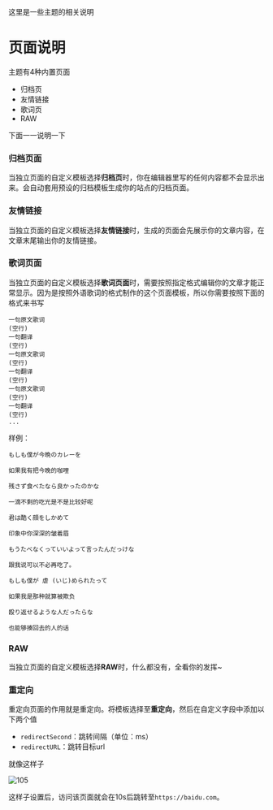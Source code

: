 这里是一些主题的相关说明



# 页面说明

主题有4种内置页面

- 归档页
- 友情链接
- 歌词页
- RAW

下面一一说明一下



### 归档页面

当独立页面的自定义模板选择**归档页**时，你在编辑器里写的任何内容都不会显示出来。会自动套用预设的归档模板生成你的站点的归档页面。



### 友情链接

当独立页面的自定义模板选择**友情链接**时，生成的页面会先展示你的文章内容，在文章末尾输出你的友情链接。



### 歌词页面

当独立页面的自定义模板选择**歌词页面**时，需要按照指定格式编辑你的文章才能正常显示。因为是按照外语歌词的格式制作的这个页面模板，所以你需要按照下面的格式来书写

```
一句原文歌词
(空行)
一句翻译
(空行)
一句原文歌词
(空行)
一句翻译
(空行)
一句原文歌词
(空行)
一句翻译
(空行)
...
```

样例：

```
もしも僕が今晩のカレーを

如果我有把今晚的咖哩

残さず食べたなら良かったのかな

一滴不剩的吃光是不是比较好呢

君は酷く顔をしかめて

印象中你深深的皱着眉

もうたべなくっていいよって言ったんだっけな

跟我说可以不必再吃了。

もしも僕が 虐 (いじ)められたって

如果我是那种就算被欺负

殴り返せるような人だったらな

也能够揍回去的人的话
```



### RAW

当独立页面的自定义模板选择**RAW**时，什么都没有，全看你的发挥~



### 重定向

重定向页面的作用就是重定向。将模板选择至**重定向**，然后在自定义字段中添加以下两个值

- `redirectSecond`：跳转间隔（单位：ms）
- `redirectURL`：跳转目标url

就像这样子

![105](https://cdn.exia.xyz//img/G_Doc/v3/105.png)

这样子设置后，访问该页面就会在10s后跳转至`https://baidu.com`。